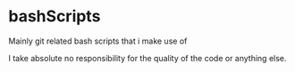 # bashScripts
Mainly git related bash scripts that i make use of

I take absolute no responsibility for the quality of the code or anything else.
